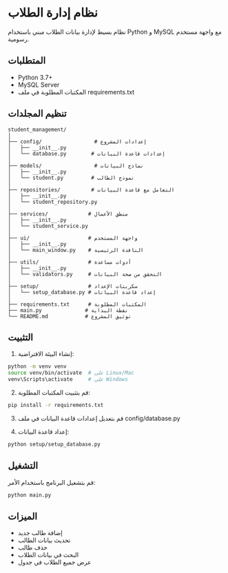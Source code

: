 # نظام إدارة الطلاب
نظام بسيط لإدارة بيانات الطلاب مبني باستخدام Python و MySQL مع واجهة مستخدم رسومية.

## المتطلبات
- Python 3.7+
- MySQL Server
- المكتبات المطلوبة في ملف requirements.txt

## تنظيم المجلدات

```
student_management/
│
├── config/                 # إعدادات المشروع
│   ├── __init__.py
│   └── database.py        # إعدادات قاعدة البيانات
│
├── models/                 # نماذج البيانات
│   ├── __init__.py
│   └── student.py         # نموذج الطالب
│
├── repositories/          # التعامل مع قاعدة البيانات
│   ├── __init__.py
│   └── student_repository.py
│
├── services/             # منطق الأعمال
│   ├── __init__.py
│   └── student_service.py
│
├── ui/                   # واجهة المستخدم
│   ├── __init__.py
│   └── main_window.py    # النافذة الرئيسية
│
├── utils/                # أدوات مساعدة
│   ├── __init__.py
│   └── validators.py     # التحقق من صحة البيانات
│
├── setup/                # سكربتات الإعداد
│   └── setup_database.py # إعداد قاعدة البيانات
│
├── requirements.txt      # المكتبات المطلوبة
├── main.py              # نقطة البداية
└── README.md            # توثيق المشروع
```

## التثبيت

1. إنشاء البيئة الافتراضية:
```bash
python -m venv venv
source venv/bin/activate  # على Linux/Mac
venv\Scripts\activate     # على Windows
```

2. قم بتثبيت المكتبات المطلوبة:
```bash
pip install -r requirements.txt
```

3. قم بتعديل إعدادات قاعدة البيانات في ملف config/database.py


4. إعداد قاعدة البيانات:
```bash
python setup/setup_database.py
```

## التشغيل
قم بتشغيل البرنامج باستخدام الأمر:
```bash
python main.py
```

## الميزات
- إضافة طالب جديد
- تحديث بيانات الطالب
- حذف طالب
- البحث في بيانات الطلاب
- عرض جميع الطلاب في جدول